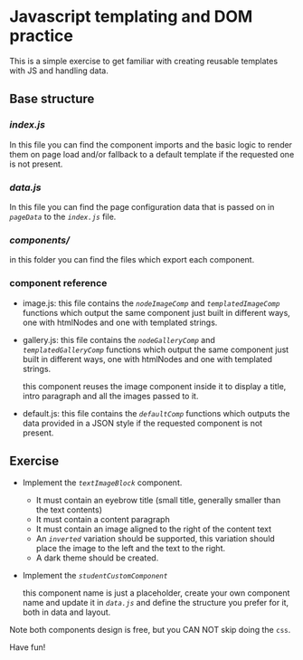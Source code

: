# Javascript templating and DOM practice

This is a simple exercise to get familiar with creating reusable templates with JS and handling data.

## Base structure

### _index.js_

  In this file you can find the component imports and the basic logic to render them on page load and/or fallback to a default template if the requested one is not present.

### _data.js_

  In this file you can find the page configuration data that is passed on in _`pageData`_ to the _`index.js`_ file.

### _components/_

  in this folder you can find the files which export each component.

### component reference

- image.js: this file contains the _`nodeImageComp`_ and _`templatedImageComp`_ functions which output the same component just built in different ways, one with htmlNodes and one with templated strings.

- gallery.js: this file contains the _`nodeGalleryComp`_ and _`templatedGalleryComp`_ functions which output the same component just built in different ways, one with htmlNodes and one with templated strings.

  this component reuses the image component inside it to display a title, intro paragraph and all the images passed to it.

- default.js: this file contains the _`defaultComp`_ functions which outputs the data provided in a JSON style if the requested component is not present.

## Exercise

- Implement the _`textImageBlock`_ component.
  - It must contain an eyebrow title (small title, generally smaller than the text contents)
  - It must contain a content paragraph
  - It must contain an image aligned to the right of the content text
  - An _`inverted`_ variation should be supported, this variation should place the image to the left and the text to the right.
  - A dark theme should be created.

- Implement the _`studentCustomComponent`_

  this component name is just a placeholder, create your own component name and update it in _`data.js`_ and define the structure you prefer for it, both in data and layout.

Note both components design is free, but you CAN NOT skip doing the `css`.

Have fun!
